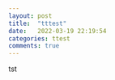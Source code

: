 ```yaml
---
layout: post
title:  "tttest"
date:   2022-03-19 22:19:54
categories: ttest
comments: true
---
```


tst
